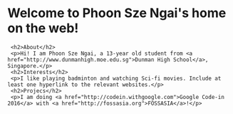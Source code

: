 <!DOCTYPE html>
<html>
  <head>
    <link rel="styleshet" href="style.css" />
    <title>MyPersonal Portfolio</title>
   </head>
   <body>
     <h1>Welcome to Phoon Sze Ngai's home on the web!</h1>
     
     <h2>About</h2>
     <p>Hi! I am Phoon Sze Ngai, a 13-year old student from <a href="http://www.dunmanhigh.moe.edu.sg">Dunman High School</a>, Singapore.</p>
     <h2>Interests</h2>
     <p>I like playing badminton and watching Sci-fi movies. Include at least one hyperlink to the relevant websites.</p>
     <h2>Projecs</h2>
     <p>I am doing <a href="http://codein.withgoogle.com">Google Code-in 2016</a> with <a href="http://fossasia.org">FOSSASIA</a>!</p>
   </body>  
